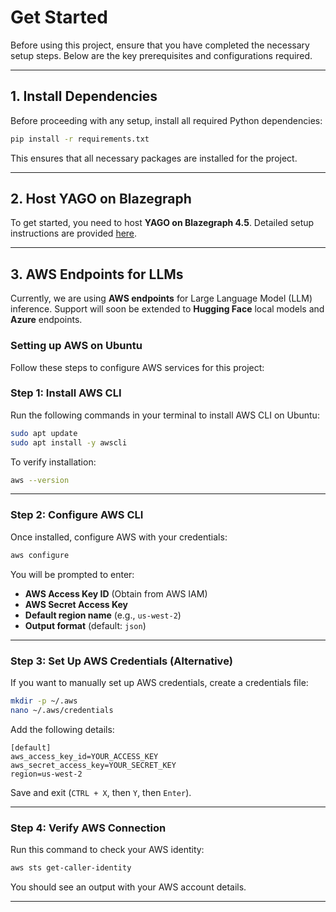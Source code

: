 # Get Started

Before using this project, ensure that you have completed the necessary setup steps. Below are the key prerequisites and configurations required.

---

## 1. Install Dependencies

Before proceeding with any setup, install all required Python dependencies:

```bash
pip install -r requirements.txt
```

This ensures that all necessary packages are installed for the project.

---

## 2. Host YAGO on Blazegraph

To get started, you need to host **YAGO on Blazegraph 4.5**. Detailed setup instructions are provided [here](./src/kg/README.md).

---

## 3. AWS Endpoints for LLMs

Currently, we are using **AWS endpoints** for Large Language Model (LLM) inference. Support will soon be extended to **Hugging Face** local models and **Azure** endpoints.

### Setting up AWS on Ubuntu

Follow these steps to configure AWS services for this project:

### **Step 1: Install AWS CLI**
Run the following commands in your terminal to install AWS CLI on Ubuntu:

```bash
sudo apt update
sudo apt install -y awscli
```

To verify installation:
```bash
aws --version
```

---

### **Step 2: Configure AWS CLI**
Once installed, configure AWS with your credentials:

```bash
aws configure
```
You will be prompted to enter:
- **AWS Access Key ID** (Obtain from AWS IAM)
- **AWS Secret Access Key**
- **Default region name** (e.g., `us-west-2`)
- **Output format** (default: `json`)

---

### **Step 3: Set Up AWS Credentials (Alternative)**
If you want to manually set up AWS credentials, create a credentials file:

```bash
mkdir -p ~/.aws
nano ~/.aws/credentials
```
Add the following details:

```
[default]
aws_access_key_id=YOUR_ACCESS_KEY
aws_secret_access_key=YOUR_SECRET_KEY
region=us-west-2
```
Save and exit (`CTRL + X`, then `Y`, then `Enter`).

---

### **Step 4: Verify AWS Connection**
Run this command to check your AWS identity:

```bash
aws sts get-caller-identity
```

You should see an output with your AWS account details.

---

